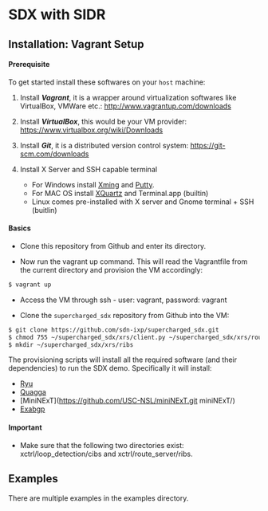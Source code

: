 # SDX with SIDR

## Installation: Vagrant Setup

#### Prerequisite

To get started install these softwares on your ```host``` machine:

1. Install ***Vagrant***, it is a wrapper around virtualization softwares like VirtualBox, VMWare etc.: http://www.vagrantup.com/downloads

2. Install ***VirtualBox***, this would be your VM provider: https://www.virtualbox.org/wiki/Downloads

3. Install ***Git***, it is a distributed version control system: https://git-scm.com/downloads

4. Install X Server and SSH capable terminal
    * For Windows install [Xming](http://sourceforge.net/project/downloading.php?group_id=156984&filename=Xming-6-9-0-31-setup.exe) and [Putty](http://the.earth.li/~sgtatham/putty/latest/x86/putty.exe).
    * For MAC OS install [XQuartz](http://xquartz.macosforge.org/trac/wiki) and Terminal.app (builtin)
    * Linux comes pre-installed with X server and Gnome terminal + SSH (buitlin)   

#### Basics

* Clone this repository from Github and enter its directory.


* Now run the vagrant up command. This will read the Vagrantfile from the current directory and provision the VM accordingly:
```bash
$ vagrant up
```

* Access the VM through ssh - user: vagrant, password: vagrant

* Clone the ```supercharged_sdx``` repository from Github into the VM:
```bash
$ git clone https://github.com/sdn-ixp/supercharged_sdx.git
$ chmod 755 ~/supercharged_sdx/xrs/client.py ~/supercharged_sdx/xrs/route_server.py ~/supercharged_sdx/examples/simple/mininet/sdx_mininext.py
$ mkdir ~/supercharged_sdx/xrs/ribs
```

The provisioning scripts will install all the required software (and their dependencies) to run the SDX demo. Specifically it will install:
* [Ryu](http://osrg.github.io/ryu/)
* [Quagga](http://www.nongnu.org/quagga/)
* [MiniNExT](https://github.com/USC-NSL/miniNExT.git miniNExT/)
* [Exabgp](https://github.com/Exa-Networks/exabgp)


#### Important

* Make sure that the following two directories exist: xctrl/loop_detection/cibs and xctrl/route_server/ribs.

## Examples

There are multiple examples in the examples directory.

